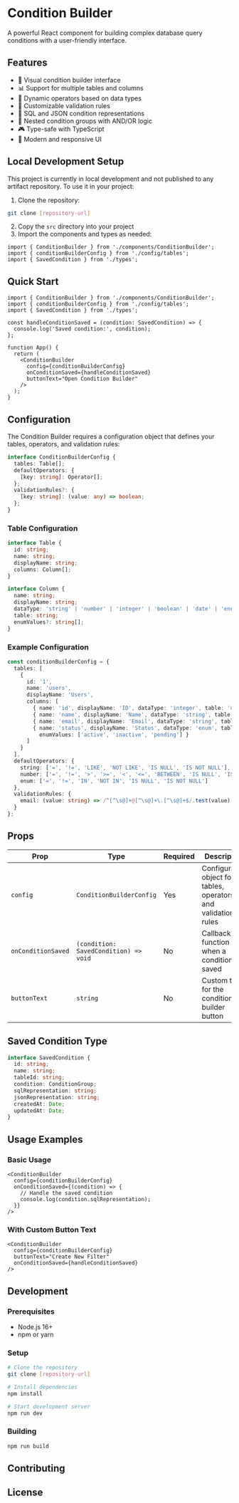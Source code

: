 # Condition Builder

A powerful React component for building complex database query conditions with a user-friendly interface.

## Features

- 🎯 Visual condition builder interface
- 📊 Support for multiple tables and columns
- 🔄 Dynamic operators based on data types
- 🎨 Customizable validation rules
- 📝 SQL and JSON condition representations
- 🔗 Nested condition groups with AND/OR logic
- 🎮 Type-safe with TypeScript
- 🎨 Modern and responsive UI

## Local Development Setup

This project is currently in local development and not published to any artifact repository. To use it in your project:

1. Clone the repository:
```bash
git clone [repository-url]
```

2. Copy the `src` directory into your project
3. Import the components and types as needed:
```tsx
import { ConditionBuilder } from './components/ConditionBuilder';
import { conditionBuilderConfig } from './config/tables';
import { SavedCondition } from './types';
```

## Quick Start

```tsx
import { ConditionBuilder } from './components/ConditionBuilder';
import { conditionBuilderConfig } from './config/tables';
import { SavedCondition } from './types';

const handleConditionSaved = (condition: SavedCondition) => {
  console.log('Saved condition:', condition);
};

function App() {
  return (
    <ConditionBuilder 
      config={conditionBuilderConfig}
      onConditionSaved={handleConditionSaved}
      buttonText="Open Condition Builder"
    />
  );
}
```

## Configuration

The Condition Builder requires a configuration object that defines your tables, operators, and validation rules:

```typescript
interface ConditionBuilderConfig {
  tables: Table[];
  defaultOperators: {
    [key: string]: Operator[];
  };
  validationRules?: {
    [key: string]: (value: any) => boolean;
  };
}
```

### Table Configuration

```typescript
interface Table {
  id: string;
  name: string;
  displayName: string;
  columns: Column[];
}

interface Column {
  name: string;
  displayName: string;
  dataType: 'string' | 'number' | 'integer' | 'boolean' | 'date' | 'enum';
  table: string;
  enumValues?: string[];
}
```

### Example Configuration

```typescript
const conditionBuilderConfig = {
  tables: [
    {
      id: '1',
      name: 'users',
      displayName: 'Users',
      columns: [
        { name: 'id', displayName: 'ID', dataType: 'integer', table: 'users' },
        { name: 'name', displayName: 'Name', dataType: 'string', table: 'users' },
        { name: 'email', displayName: 'Email', dataType: 'string', table: 'users' },
        { name: 'status', displayName: 'Status', dataType: 'enum', table: 'users', 
          enumValues: ['active', 'inactive', 'pending'] }
      ]
    }
  ],
  defaultOperators: {
    string: ['=', '!=', 'LIKE', 'NOT LIKE', 'IS NULL', 'IS NOT NULL'],
    number: ['=', '!=', '>', '>=', '<', '<=', 'BETWEEN', 'IS NULL', 'IS NOT NULL'],
    enum: ['=', '!=', 'IN', 'NOT IN', 'IS NULL', 'IS NOT NULL']
  },
  validationRules: {
    email: (value: string) => /^[^\s@]+@[^\s@]+\.[^\s@]+$/.test(value)
  }
};
```

## Props

| Prop | Type | Required | Description |
|------|------|----------|-------------|
| `config` | `ConditionBuilderConfig` | Yes | Configuration object for tables, operators, and validation rules |
| `onConditionSaved` | `(condition: SavedCondition) => void` | No | Callback function when a condition is saved |
| `buttonText` | `string` | No | Custom text for the condition builder button |

## Saved Condition Type

```typescript
interface SavedCondition {
  id: string;
  name: string;
  tableId: string;
  condition: ConditionGroup;
  sqlRepresentation: string;
  jsonRepresentation: string;
  createdAt: Date;
  updatedAt: Date;
}
```

## Usage Examples

### Basic Usage

```tsx
<ConditionBuilder 
  config={conditionBuilderConfig}
  onConditionSaved={(condition) => {
    // Handle the saved condition
    console.log(condition.sqlRepresentation);
  }}
/>
```

### With Custom Button Text

```tsx
<ConditionBuilder 
  config={conditionBuilderConfig}
  buttonText="Create New Filter"
  onConditionSaved={handleConditionSaved}
/>
```

## Development

### Prerequisites

- Node.js 16+
- npm or yarn

### Setup

```bash
# Clone the repository
git clone [repository-url]

# Install dependencies
npm install

# Start development server
npm run dev
```

### Building

```bash
npm run build
```

## Contributing



## License


